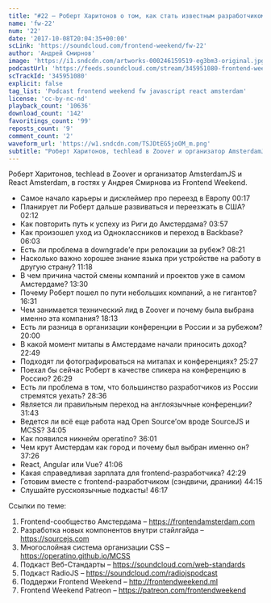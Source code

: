 ```yaml
---
title: "#22 – Роберт Харитонов о том, как стать известным разработчиком в Европе"
name: 'fw-22'
num: '22'
date: '2017-10-08T20:04:35+00:00'
scLink: 'https://soundcloud.com/frontend-weekend/fw-22'
author: 'Андрей Смирнов'
image: 'https://i1.sndcdn.com/artworks-000246159519-eg3bm3-original.jpg'
podcastUrl: 'https://feeds.soundcloud.com/stream/345951080-frontend-weekend-fw-22.m4a'
scTrackId: '345951080'
explicit: false
tag_list: 'Podcast frontend weekend fw javascript react amsterdam'
license: 'cc-by-nc-nd'
playback_count: '10636'
download_count: '142'
favoritings_count: '99'
reposts_count: '9'
comment_count: '2'
waveform_url: 'https://w1.sndcdn.com/TSJDtEG5joOM_m.png'
subtitle: "Роберт Харитонов, techlead в Zoover и организатор AmsterdamJS и React Amsterdam, в гостях у Андрея Смирнова из Frontend Weekend."
---
```

Роберт Харитонов, techlead в Zoover и организатор AmsterdamJS и React Amsterdam, в гостях у Андрея Смирнова из Frontend Weekend.

- Самое начало карьеры и дисклеймер про переезд в Европу <timecode sec="17">00:17</timecode>
- Планирует ли Роберт дальше развиваться и переезжать в США? <timecode sec="132">02:12</timecode>
- Как повторить путь к успеху из Риги до Амстердама? <timecode sec="237">03:57</timecode>
- Как произошел уход из Одноклассников и переход в Backbase? <timecode sec="363">06:03</timecode>
- Есть ли проблема в downgrade’е при релокации за рубеж? <timecode sec="501">08:21</timecode>
- Насколько важно хорошее знание языка при устройстве на работу в другую страну? <timecode sec="678">11:18</timecode>	
- В чем причина частой смены компаний и проектов уже в самом Амстердаме? <timecode sec="810">13:30</timecode>
- Почему Роберт пошел по пути небольших компаний, а не гигантов? <timecode sec="991">16:31</timecode>
- Чем занимается технический лид в Zoover и почему была выбрана именно эта компания? <timecode sec="1093">18:13</timecode>
- Есть ли разница в организации конференции в России и за рубежом? <timecode sec="1200">20:00</timecode>
- В какой момент митапы в Амстердаме начали приносить доход? <timecode sec="1369">22:49</timecode>
- Подходят ли фотографироваться на митапах и конференциях? <timecode sec="1527">25:27</timecode>
- Поехал бы сейчас Роберт в качестве спикера на конференцию в Россию? <timecode sec="1589">26:29</timecode>
- Есть ли проблема в том, что большинство разработчиков из России стремятся уехать? <timecode sec="1716">28:36</timecode>
- Является ли правильным переход на англоязычные конференции? <timecode sec="1903">31:43</timecode>
- Ведется ли всё еще работа над Open Source’ом вроде SourceJS и MCSS? <timecode sec="2045">34:05</timecode>
- Как появился никнейм operatino? <timecode sec="2161">36:01</timecode>
- Чем крут Амстердам как город и почему был выбран именно он? <timecode sec="2246">37:26</timecode>
- React, Angular или Vue? <timecode sec="2466">41:06</timecode>
- Какая справедливая зарплата для frontend-разработчика? <timecode sec="2549">42:29</timecode>
- Готовим вместе с frontend-разработчиком (сэндвичи, драники) <timecode sec="2655">44:15</timecode>
- Слушайте русскоязычные подкасты! <timecode sec="2777">46:17</timecode>

Ссылки по теме:
1) Frontend-сообщество Амстердама – https://frontendamsterdam.com
2) Разработка новых компонентов внутри стайлгайда – https://sourcejs.com
3) Многослойная система организации CSS – https://operatino.github.io/MCSS
4) Подкаст Веб-Стандарты – https://soundcloud.com/web-standards
5) Подкаст RadioJS – https://soundcloud.com/radiojspodcast
6) Поддержи Frontend Weekend – http://frontendweekend.ml
7) Frontend Weekend Patreon – https://patreon.com/frontendweekend
